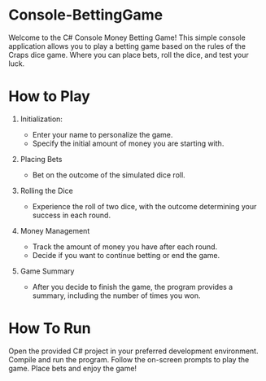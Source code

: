 # Console-BettingGame
Welcome to the C# Console Money Betting Game! 
This simple console application allows you to play a betting game based on the rules of the Craps dice game.
Where you can place bets, roll the dice, and test your luck.

# How to Play
1. Initialization:
   -  Enter your name to personalize the game.
   -  Specify the initial amount of money you are starting with.

2. Placing Bets
   -  Bet on the outcome of the simulated dice roll.

3. Rolling the Dice
   -  Experience the roll of two dice, with the outcome determining your success in each round.
  
5. Money Management
   -  Track the amount of money you have after each round.
   -  Decide if you want to continue betting or end the game.

6. Game Summary
   -  After you decide to finish the game, the program provides a summary, including the number of times you won.
  
# How To Run 
Open the provided C# project in your preferred development environment.
Compile and run the program.
Follow the on-screen prompts to play the game.
Place bets and enjoy the game!
